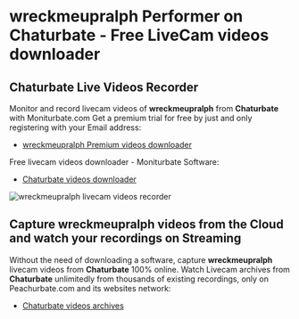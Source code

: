 # wreckmeupralph Performer on Chaturbate - Free LiveCam videos downloader

## Chaturbate Live Videos Recorder

Monitor and record livecam videos of **wreckmeupralph** from **Chaturbate** with Moniturbate.com
Get a premium trial for free by just and only registering with your Email address:
* [wreckmeupralph Premium videos downloader](https://moniturbate.com/request-demo-licence-key.html)

Free livecam videos downloader - Moniturbate Software:
* [Chaturbate videos downloader](https://moniturbate.com/moniturbate-download-software.html)

![wreckmeupralph livecam videos recorder](https://peachurnet.com/templates/moniturbate-software.png)


## Capture wreckmeupralph videos from the Cloud and watch your recordings on Streaming

Without the need of downloading a software, capture **wreckmeupralph** livecam videos from **Chaturbate** 100% online.
Watch Livecam archives from **Chaturbate** unlimitedly from thousands of existing recordings, only on Peachurbate.com and its websites network:
* [Chaturbate videos archives](https://peachurnet.com/)